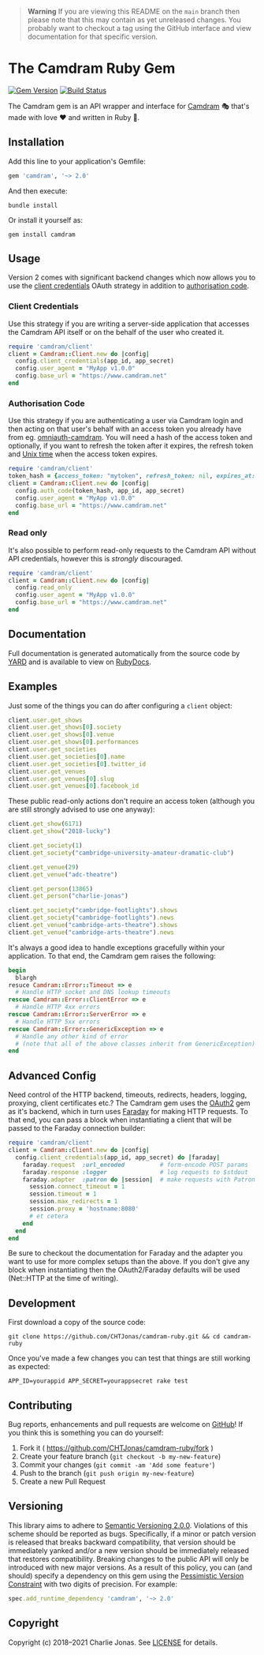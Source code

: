 > **Warning**
> If you are viewing this README on the `main` branch then please note that this may contain as yet unreleased changes.
> You probably want to checkout a tag using the GitHub interface and view documentation for that specific version.

# The Camdram Ruby Gem

[![Gem Version](https://badge.fury.io/rb/camdram.svg)](https://badge.fury.io/rb/camdram)
[![Build Status](https://github.com/CHTJonas/camdram-ruby/workflows/CI/badge.svg)](https://github.com/CHTJonas/camdram-ruby/actions?query=workflow%3ACI)

The Camdram gem is an API wrapper and interface for [Camdram](https://www.camdram.net) 🎭 that's made with love ❤️ and written in Ruby 💎.

## Installation
Add this line to your application's Gemfile:

```ruby
gem 'camdram', '~> 2.0'
```

And then execute:

```shell
bundle install
```

Or install it yourself as:

```shell
gem install camdram
```

## Usage
Version 2 comes with significant backend changes which now allows you to use the [client credentials](http://tools.ietf.org/html/draft-ietf-oauth-v2-15#section-4.4) OAuth strategy in addition to [authorisation code](http://tools.ietf.org/html/draft-ietf-oauth-v2-15#section-4.1).

### Client Credentials
Use this strategy if you are writing a server-side application that accesses the Camdram API itself or on the behalf of the user who created it.

```ruby
require 'camdram/client'
client = Camdram::Client.new do |config|
  config.client_credentials(app_id, app_secret)
  config.user_agent = "MyApp v1.0.0"
  config.base_url = "https://www.camdram.net"
end
```

### Authorisation Code
Use this strategy if you are authenticating a user via Camdram login and then acting on that user's behalf with an access token you already have from eg. [omniauth-camdram](https://github.com/camdram/omniauth-camdram).
You will need a hash of the access token and optionally, if you want to refresh the token after it expires, the refresh token and [Unix time](https://en.wikipedia.org/wiki/Unix_time) when the access token expires.

```ruby
require 'camdram/client'
token_hash = {access_token: "mytoken", refresh_token: nil, expires_at: nil}
client = Camdram::Client.new do |config|
  config.auth_code(token_hash, app_id, app_secret)
  config.user_agent = "MyApp v1.0.0"
  config.base_url = "https://www.camdram.net"
end
```

### Read only
It's also possible to perform read-only requests to the Camdram API without API credentials, however this is *strongly* discouraged.

```ruby
require 'camdram/client'
client = Camdram::Client.new do |config|
  config.read_only
  config.user_agent = "MyApp v1.0.0"
  config.base_url = "https://www.camdram.net"
end
```

## Documentation
Full documentation is generated automatically from the source code by [YARD](https://yardoc.org) and is available to view on
[RubyDocs](https://www.rubydoc.info/gems/camdram).

## Examples
Just some of the things you can do after configuring a `client` object:
```ruby
client.user.get_shows
client.user.get_shows[0].society
client.user.get_shows[0].venue
client.user.get_shows[0].performances
client.user.get_societies
client.user.get_societies[0].name
client.user.get_societies[0].twitter_id
client.user.get_venues
client.user.get_venues[0].slug
client.user.get_venues[0].facebook_id
```

These public read-only actions don't require an access token (although you are still strongly advised to use one anyway):
```ruby
client.get_show(6171)
client.get_show("2018-lucky")

client.get_society(1)
client.get_society("cambridge-university-amateur-dramatic-club")

client.get_venue(29)
client.get_venue("adc-theatre")

client.get_person(13865)
client.get_person("charlie-jonas")

client.get_society("cambridge-footlights").shows
client.get_society("cambridge-footlights").news
client.get_venue("cambridge-arts-theatre").shows
client.get_venue("cambridge-arts-theatre").news
```

It's always a good idea to handle exceptions gracefully within your application. To that end, the Camdram gem raises the following:
```ruby
begin
  blargh
resuce Camdram::Error::Timeout => e
  # Handle HTTP socket and DNS lookup timeouts
rescue Camdram::Error::ClientError => e
  # Handle HTTP 4xx errors
rescue Camdram::Error::ServerError => e
  # Handle HTTP 5xx errors
rescue Camdram::Error::GenericException => e
  # Handle any other kind of error
  # (note that all of the above classes inherit from GenericException)
end
```

## Advanced Config
Need control of the HTTP backend, timeouts, redirects, headers, logging, proxying, client certificates etc.?
The Camdram gem uses the [OAuth2](https://github.com/oauth-xx/oauth2) gem as it's backend,
which in turn uses [Faraday](https://github.com/lostisland/faraday) for making HTTP requests.
To that end, you can pass a block when instantiating a client that will be passed to the Faraday connection builder:
```ruby
require 'camdram/client'
client = Camdram::Client.new do |config|
  config.client_credentials(app_id, app_secret) do |faraday|
    faraday.request  :url_encoded          # form-encode POST params
    faraday.response :logger               # log requests to $stdout
    faraday.adapter  :patron do |session|  # make requests with Patron
      session.connect_timeout = 1
      session.timeout = 1
      session.max_redirects = 1
      session.proxy = 'hostname:8080'
      # et cetera
    end
  end
end
```
Be sure to checkout the documentation for Faraday and the adapter you want to use for more complex setups than the above.
If you don't give any block when instantiating then the OAuth2/Faraday defaults will be used (Net::HTTP at the time of writing).

## Development
First download a copy of the source code:

```shell
git clone https://github.com/CHTJonas/camdram-ruby.git && cd camdram-ruby
```

Once you've made a few changes you can test that things are still working as expected:

```shell
APP_ID=yourappid APP_SECRET=yourappsecret rake test
```

## Contributing
Bug reports, enhancements and pull requests are welcome on [GitHub](https://github.com/CHTJonas/camdram-ruby)!
If you think this is something you can do yourself:
1. Fork it ( https://github.com/CHTJonas/camdram-ruby/fork )
2. Create your feature branch (`git checkout -b my-new-feature`)
3. Commit your changes (`git commit -am 'Add some feature'`)
4. Push to the branch (`git push origin my-new-feature`)
5. Create a new Pull Request

## Versioning
This library aims to adhere to [Semantic Versioning 2.0.0](http://semver.org/).
Violations of this scheme should be reported as bugs.
Specifically, if a minor or patch version is released that breaks backward compatibility,
that version should be immediately yanked and/or a new version should be immediately released that restores compatibility.
Breaking changes to the public API will only be introduced with new major versions.
As a result of this policy, you can (and should) specify a dependency on this gem using the
[Pessimistic Version Constraint](http://guides.rubygems.org/patterns/#pessimistic-version-constraint) with two digits of precision.
For example:
```ruby
spec.add_runtime_dependency 'camdram', '~> 2.0'
```

## Copyright
Copyright (c) 2018–2021 Charlie Jonas.
See [LICENSE](LICENSE) for details.
